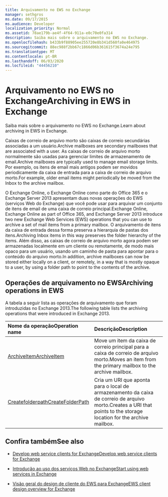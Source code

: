 ```yaml
---
title: Arquivamento no EWS no Exchange
manager: sethgros
ms.date: 09/17/2015
ms.audience: Developer
localization_priority: Normal
ms.assetid: 78ae179b-ae4f-4f64-911a-e0c70e0fa314
description: Saiba mais sobre o arquivamento no EWS no Exchange.
ms.openlocfilehash: b433b9f88905ee255720e8b341d560fa0e464975
ms.sourcegitcommit: 88ec988f2bb67c1866d06b361615f3674a24e795
ms.translationtype: MT
ms.contentlocale: pt-BR
ms.lasthandoff: 06/03/2020
ms.locfileid: "44456210"
---
```

# <a name="archiving-in-ews-in-exchange"></a><span data-ttu-id="c1ea8-103">Arquivamento no EWS no Exchange</span><span class="sxs-lookup"><span data-stu-id="c1ea8-103">Archiving in EWS in Exchange</span></span>

<span data-ttu-id="c1ea8-104">Saiba mais sobre o arquivamento no EWS no Exchange.</span><span class="sxs-lookup"><span data-stu-id="c1ea8-104">Learn about archiving in EWS in Exchange.</span></span>
  
<span data-ttu-id="c1ea8-105">Caixas de correio de arquivo morto são caixas de correio secundárias associadas a um usuário.</span><span class="sxs-lookup"><span data-stu-id="c1ea8-105">Archive mailboxes are secondary mailboxes that are associated with a user.</span></span> <span data-ttu-id="c1ea8-106">As caixas de correio de arquivo morto normalmente são usadas para gerenciar limites de armazenamento de email.</span><span class="sxs-lookup"><span data-stu-id="c1ea8-106">Archive mailboxes are typically used to manage email storage limits.</span></span> <span data-ttu-id="c1ea8-107">Por exemplo, os itens de email mais antigos podem ser movidos periodicamente da caixa de entrada para a caixa de correio de arquivo morto.</span><span class="sxs-lookup"><span data-stu-id="c1ea8-107">For example, older email items might periodically be moved from the Inbox to the archive mailbox.</span></span> 
  
<span data-ttu-id="c1ea8-108">O Exchange Online, o Exchange Online como parte do Office 365 e o Exchange Server 2013 apresentam duas novas operações do EWS (serviços Web do Exchange) que você pode usar para arquivar um conjunto de itens de email de uma caixa de correio principal.</span><span class="sxs-lookup"><span data-stu-id="c1ea8-108">Exchange Online, Exchange Online as part of Office 365, and Exchange Server 2013 introduce two new Exchange Web Services (EWS) operations that you can use to archive a set of mail items from a primary mailbox.</span></span> <span data-ttu-id="c1ea8-109">O arquivamento de itens da caixa de entrada dessa forma preserva a hierarquia de pastas dos itens.</span><span class="sxs-lookup"><span data-stu-id="c1ea8-109">Archiving Inbox items in this way preserves the folder hierarchy of the items.</span></span> <span data-ttu-id="c1ea8-110">Além disso, as caixas de correio de arquivo morto agora podem ser armazenadas localmente em um cliente ou remotamente, de modo mais opaco para um usuário, usando um caminho de pasta para apontar para o conteúdo do arquivo morto.</span><span class="sxs-lookup"><span data-stu-id="c1ea8-110">In addition, archive mailboxes can now be stored either locally on a client, or remotely, in a way that is mostly opaque to a user, by using a folder path to point to the contents of the archive.</span></span>
  
## <a name="archiving-operations-in-ews"></a><span data-ttu-id="c1ea8-111">Operações de arquivamento no EWS</span><span class="sxs-lookup"><span data-stu-id="c1ea8-111">Archiving operations in EWS</span></span>

<span data-ttu-id="c1ea8-112">A tabela a seguir lista as operações de arquivamento que foram introduzidas no Exchange 2013.</span><span class="sxs-lookup"><span data-stu-id="c1ea8-112">The following table lists the archiving operations that were introduced in Exchange 2013.</span></span> 
  
|<span data-ttu-id="c1ea8-113">**Nome da operação**</span><span class="sxs-lookup"><span data-stu-id="c1ea8-113">**Operation name**</span></span>|<span data-ttu-id="c1ea8-114">**Descrição**</span><span class="sxs-lookup"><span data-stu-id="c1ea8-114">**Description**</span></span>|
|:-----|:-----|
|[<span data-ttu-id="c1ea8-115">ArchiveItem</span><span class="sxs-lookup"><span data-stu-id="c1ea8-115">ArchiveItem</span></span>](https://msdn.microsoft.com/library/1af216b3-13ea-498e-b4fc-23513755d731%28Office.15%29.aspx) <br/> |<span data-ttu-id="c1ea8-116">Move um item da caixa de correio principal para a caixa de correio de arquivo morto.</span><span class="sxs-lookup"><span data-stu-id="c1ea8-116">Moves an item from the primary mailbox to the archive mailbox.</span></span>  <br/> |
|[<span data-ttu-id="c1ea8-117">Createfolderpath</span><span class="sxs-lookup"><span data-stu-id="c1ea8-117">CreateFolderPath</span></span>](https://msdn.microsoft.com/library/5a10aa5e-3f25-4ec3-a0b9-284c30918a1f%28Office.15%29.aspx) <br/> |<span data-ttu-id="c1ea8-118">Cria um URI que aponta para o local de armazenamento da caixa de correio de arquivo morto.</span><span class="sxs-lookup"><span data-stu-id="c1ea8-118">Creates a URI that points to the storage location for the archive mailbox.</span></span>  <br/> |
   
## <a name="see-also"></a><span data-ttu-id="c1ea8-119">Confira também</span><span class="sxs-lookup"><span data-stu-id="c1ea8-119">See also</span></span>

- [<span data-ttu-id="c1ea8-120">Develop web service clients for Exchange</span><span class="sxs-lookup"><span data-stu-id="c1ea8-120">Develop web service clients for Exchange</span></span>](develop-web-service-clients-for-exchange.md)
    
- [<span data-ttu-id="c1ea8-121">Introdução ao uso dos serviços Web no Exchange</span><span class="sxs-lookup"><span data-stu-id="c1ea8-121">Start using web services in Exchange</span></span>](start-using-web-services-in-exchange.md)
    
- [<span data-ttu-id="c1ea8-122">Visão geral do design de cliente do EWS para Exchange</span><span class="sxs-lookup"><span data-stu-id="c1ea8-122">EWS client design overview for Exchange</span></span>](ews-client-design-overview-for-exchange.md)
    

